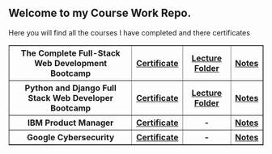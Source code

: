 ## Welcome to my Course Work Repo.
Here you will find all the courses I have completed and there certificates <br>

<table border="1">
    <tr>
    <th>The Complete Full-Stack Web Development Bootcamp</th>
    <th><a href="https://www.udemy.com/certificate/UC-8258fd88-a83f-4da8-9f54-d720489beb20/">Certificate</a></th>
    <th><a href="/the-complete-full-stack-web-development-bootcamp/">Lecture Folder</a></th>
    <th><a href="#">Notes</a></th>
    </tr>
    <tr>
    <th>Python and Django Full Stack Web Developer Bootcamp</th>
    <th><a href="https://www.udemy.com/certificate/UC-bd597a86-246f-43e5-83f7-360c4b9be60a/">Certificate</a></th>
    <th><a href="#">Lecture Folder</a></th>
    <th><a href="#">Notes</a></th>
    </tr>
    <tr>
    <th>IBM Product Manager</th>
    <th><a href="#">Certificate</a></th>
    <th>-</th>
    <th><a href="#">Notes</a></th>
    </tr>
    <tr>
    <th>Google Cybersecurity</th>
    <th><a href="#">Certificate</a></th>
    <th>-</th>
    <th><a href="#">Notes</a></th>
    </tr>

</table>